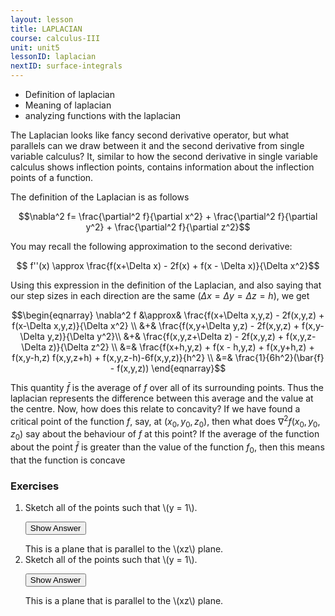 ```yaml
---
layout: lesson
title: LAPLACIAN
course: calculus-III
unit: unit5
lessonID: laplacian
nextID: surface-integrals
---
```


- Definition of laplacian
- Meaning of laplacian
- analyzing functions with the laplacian

The Laplacian looks like fancy second derivative operator, but what parallels can we draw between it and the second derivative from single variable calculus? It, similar to how the second derivative in single variable calculus shows inflection points, contains information about the inflection points of a function.

The definition of the Laplacian is as follows

$$\nabla^2 f=  \frac{\partial^2 f}{\partial x^2} + \frac{\partial^2 f}{\partial y^2} + \frac{\partial^2 f}{\partial z^2}$$

You may recall the following approximation to the second derivative:

$$ f''(x) \approx \frac{f(x+\Delta x) - 2f(x) + f(x - \Delta x)}{\Delta x^2}$$

Using this expression in the definition of the Laplacian, and also saying that our step sizes in each direction are the same ($\Delta x = \Delta y = \Delta z = h$), we get

$$\begin{eqnarray}
\nabla^2 f &\approx&   \frac{f(x+\Delta x,y,z) - 2f(x,y,z) + f(x-\Delta x,y,z)}{\Delta x^2} \\
&+&  \frac{f(x,y+\Delta y,z) - 2f(x,y,z) + f(x,y-\Delta y,z)}{\Delta y^2}\\
&+& \frac{f(x,y,z+\Delta z) - 2f(x,y,z) + f(x,y,z-\Delta z)}{\Delta z^2} \\
&=& \frac{f(x+h,y,z) + f(x - h,y,z) + f(x,y+h,z) + f(x,y-h,z) f(x,y,z+h) + f(x,y,z-h)-6f(x,y,z)}{h^2} \\
&=& \frac{1}{6h^2}(\bar{f} - f(x,y,z))
\end{eqnarray}$$ 

This quantity $\bar{f}$ is the average of $f$ over all of its surrounding points. Thus the laplacian represents the difference between this average and the value at the centre. Now, how does this relate to concavity? If we have found a critical point of the function $f$, say, at $(x_0,y_0,z_0)$, then what does $\nabla^2 f(x_0,y_0,z_0)$ say about the behaviour of $f$ at this point? If the average of the function about the point $\bar{f}$ is greater than the value of the function $f_0$, then this means that the function is concave 



### Exercises

<ol>
<li> <div> Sketch all of the points such that \(y = 1\). </div>

<button onclick="myFunction('answer2')" class="answerButton">Show Answer</button>
<div  id="answer2" class="answer">
This is a plane that is parallel to the \(xz\) plane. 
</div> </li>
<li> <div> Sketch all of the points such that \(y = 1\). </div>

<button onclick="myFunction('answer2')" class="answerButton">Show Answer</button>
<div  id="answer2" class="answer">
This is a plane that is parallel to the \(xz\) plane. 
</div> </li>
</ol>
